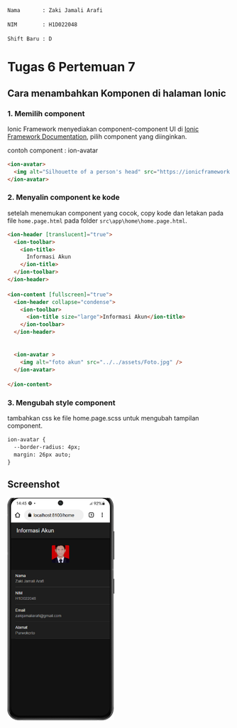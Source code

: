    Nama       : Zaki Jamali Arafi

    NIM        : H1D022048

    Shift Baru : D

# Tugas 6 Pertemuan 7
## Cara menambahkan Komponen di halaman Ionic

### 1. Memilih component
Ionic Framework menyediakan component-component UI di [Ionic Framework Documentation](https://ionicframework.com/docs), pilih component yang diinginkan.

contoh component :
ion-avatar
```html
<ion-avatar>
  <img alt="Silhouette of a person's head" src="https://ionicframework.com/docs/img/demos/avatar.svg" />
</ion-avatar>
```

### 2. Menyalin component ke kode
setelah menemukan component yang cocok, copy kode dan letakan pada file `home.page.html` pada folder `src\app\home\home.page.html`.

```html
<ion-header [translucent]="true">
  <ion-toolbar>
    <ion-title>
      Informasi Akun
    </ion-title>
  </ion-toolbar>
</ion-header>

<ion-content [fullscreen]="true">
  <ion-header collapse="condense">
    <ion-toolbar>
      <ion-title size="large">Informasi Akun</ion-title>
    </ion-toolbar>
  </ion-header>


  <ion-avatar >
    <img alt="foto akun" src="../../assets/Foto.jpg" />
  </ion-avatar>
  
</ion-content>
```

### 3. Mengubah style component
tambahkan css ke file home.page.scss untuk mengubah tampilan component.
```html
ion-avatar {
  --border-radius: 4px;
  margin: 26px auto;
}
```

## Screenshot
<img src="src/assets/ss.png" alt="Screenshot" height="500">